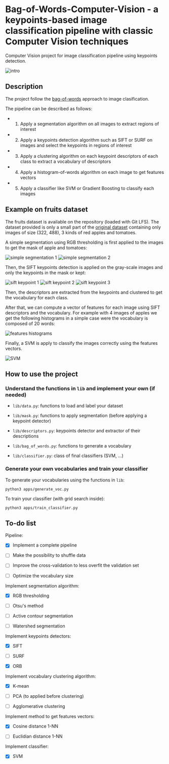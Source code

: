 # Bag-of-Words-Computer-Vision - a keypoints-based image classification pipeline with classic Computer Vision techniques

Computer Vision project for image classification pipeline using keypoints detection.

![intro](ressources/bag_of_words_intro.jpg)

## Description

The project follow the [bag-of-words](https://en.wikipedia.org/wiki/Bag-of-words_model_in_computer_vision) approach to image clasification.

The pipeline can be described as follows:

- 1) Apply a segmentation algorithm on all images to extract regions of interest

- 2) Apply a keypoints detection algorithm such as SIFT or SURF on images and select the keypoints in regions of interest

- 3) Apply a clustering algorithm on each keypoint descriptors of each class to extract a vocabulary of descriptors

- 4) Apply a histogram-of-words algorithm on each image to get features vectors

- 5) Apply a classifier like SVM or Gradient Boosting to classify each images

## Example on fruits dataset

The fruits dataset is available on the repository (loaded with Git LFS). The dataset provided is only a small part of the [original dataset](https://www.kaggle.com/chrisfilo/fruit-recognition) containing only images of size (322, 488), 3 kinds of red apples and tomatoes.

A simple segmentation using RGB thresholding is first applied to the images to get the mask of apple and tomatoes:

![simple segmentation 1](ressources/rgb_segmentation_1.png)
![simple segmentation 2](ressources/rgb_segmentation_2.png)

Then, the SIFT keypoints detection is applied on the gray-scale images and only the keypoints in the mask or kept:

![sift keypoint 1](ressources/sift_keypoints_1.jpg)
![sift keypoint 2](ressources/sift_keypoints_2.jpg)
![sift keypoint 3](ressources/sift_keypoints_3.jpg)

Then, the descriptors are extracted from the keypoints and clustered to get the vocabulary for each class.

After that, we can compute a vector of features for each image using SIFT descriptors and the vocabulary. For example with 4 images of apples we get the following histograms in a simple case were the vocabulary is composed of 20 words:

![features histograms](ressources/features_histograms.png)

Finally, a SVM is apply to classify the images correctly using the features vectors.

![SVM](ressources/img_svm.png)

## How to use the project

### Understand the functions in `lib` and implement your own (if needed)

- `lib/data.py`: functions to load and label your dataset

- `lib/mask.py`: functions to apply segmentation (before applying a keypoint detector)

- `lib/descriptors.py`: keypoints detector and extractor of their descriptions

- `lib/bag_of_words.py`: functions to generate a vocabulary

- `lib/classifier.py`: class of final classifiers (SVM, ...)

### Generate your own vocabularies and train your classifier

To generate your vocabularies using the functions in `lib`:

```script
python3 apps/generate_voc.py
```

To train your classifier (with grid search inside):

```script
python3 apps/train_classifier.py
```

## To-do list

Pipeline:

- [x] Implement a complete pipeline

- [ ] Make the possibility to shuffle data

- [ ] Improve the cross-validation to less overfit the validation set

- [ ] Optimize the vocabulary size

Implement segmentation algorithm:

- [x] RGB thresholding

- [ ] Otsu's method

- [ ] Active contour segmentation

- [ ] Watershed segmentation

Implement keypoints detectors:

- [x] SIFT

- [ ] SURF

- [x] ORB

Implement vocabulary clustering algorithm:

- [x] K-mean

- [ ] PCA (to applied before clustering)

- [ ] Agglomerative clustering

Implement method to get features vectors:

- [x] Cosine distance 1-NN

- [ ] Euclidian distance 1-NN

Implement classifier:

- [x] SVM
